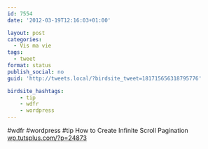 ```yaml
---
id: 7554
date: '2012-03-19T12:16:03+01:00'

layout: post
categories:
  - Vis ma vie
tags:
  - tweet
format: status
publish_social: no
guid: 'http://tweets.local/?birdsite_tweet=181715656318795776'

birdsite_hashtags:
    - tip
    - wdfr
    - wordpress
---
```


\#wdfr #wordpress #tip How to Create Infinite Scroll Pagination [wp.tutsplus.com/?p=24873](http://wp.tutsplus.com/?p=24873)